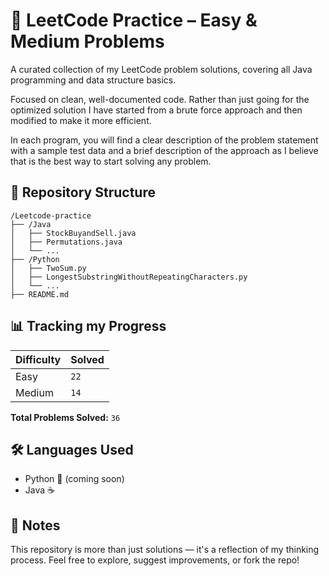 # 🧠 LeetCode Practice – Easy & Medium Problems
A curated collection of my LeetCode problem solutions, covering all Java programming and data structure basics. 

Focused on clean, well-documented code. Rather than just going for the optimized solution I have started from a brute force approach and then modified to make it more efficient.

In each program, you will find a clear description of the problem statement with a sample test data and a brief description of the approach as I believe that is the best way to start solving any problem.

## 📂 Repository Structure

```text
/Leetcode-practice
├── /Java
│   ├── StockBuyandSell.java
│   ├── Permutations.java
│   └── ...
├── /Python
│   ├── TwoSum.py
│   ├── LongestSubstringWithoutRepeatingCharacters.py
│   └── ...
├── README.md
```



## 📊 Tracking my Progress
| Difficulty | Solved |
|------------|--------|
| Easy       | `22` |
| Medium     | `14` |

**Total Problems Solved:** `36`  

## 🛠️ Languages Used

- Python 🐍 (coming soon)
- Java ☕  


## 📌 Notes
This repository is more than just solutions — it's a reflection of my thinking process. Feel free to explore, suggest improvements, or fork the repo!
